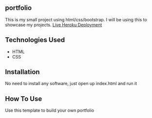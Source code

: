 ## portfolio
This is my small project using html/css/bootstrap. I will be using this to showcase my projects. 
[Live Heroku Deployment](https://portfolio1-dadhi.herokuapp.com/)
## Technologies Used 
* HTML
* CSS
## Installation
No need to install any software, just open up index.html and run it
## How To Use
Use this template to build your own portfolio

